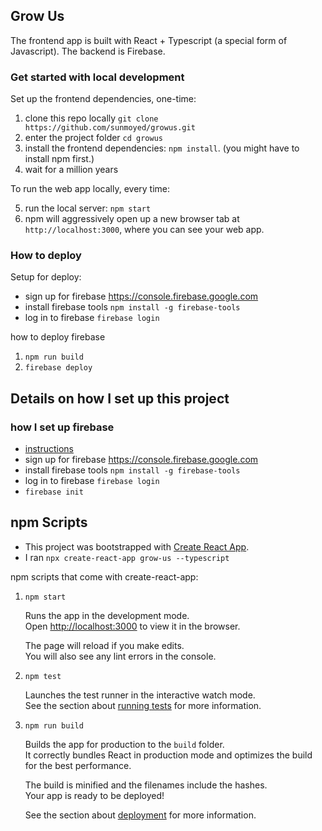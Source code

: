 ## Grow Us

The frontend app is built with React + Typescript (a special form of Javascript). The backend is Firebase. 

### Get started with local development

Set up the frontend dependencies, one-time:

1. clone this repo locally `git clone https://github.com/sunmoyed/growus.git`
2. enter the project folder `cd growus`
3. install the frontend dependencies: `npm install`. (you might have to install npm first.)
4. wait for a million years

To run the web app locally, every time:

5. run the local server: `npm start`
6. npm will aggressively open up a new browser tab at `http://localhost:3000`, where you can see your web app.

### How to deploy

Setup for deploy:

- sign up for firebase https://console.firebase.google.com
- install firebase tools `npm install -g firebase-tools`
- log in to firebase `firebase login`

how to deploy firebase

1. `npm run build`
2. `firebase deploy`


## Details on how I set up this project

### how I set up firebase

- [instructions](https://create-react-app.dev/docs/deployment#firebase-https-firebasegooglecom)
- sign up for firebase https://console.firebase.google.com
- install firebase tools `npm install -g firebase-tools`
- log in to firebase `firebase login`
- `firebase init`

## npm Scripts

- This project was bootstrapped with [Create React App](https://github.com/facebook/create-react-app).
- I ran `npx create-react-app grow-us --typescript`

npm scripts that come with create-react-app:

1. `npm start`

    Runs the app in the development mode.<br>
    Open [http://localhost:3000](http://localhost:3000) to view it in the browser.

    The page will reload if you make edits.<br>
    You will also see any lint errors in the console.

2. `npm test`

    Launches the test runner in the interactive watch mode.<br>
    See the section about [running tests](https://facebook.github.io/create-react-app/docs/running-tests) for more information.

3. `npm run build`

    Builds the app for production to the `build` folder.<br>
    It correctly bundles React in production mode and optimizes the build for the best performance.

    The build is minified and the filenames include the hashes.<br>
    Your app is ready to be deployed!

    See the section about [deployment](https://facebook.github.io/create-react-app/docs/deployment) for more information.